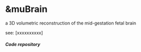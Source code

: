 # &muBrain
a 3D volumetric reconstruction of the mid-gestation fetal brain 

see: [xxxxxxxxxx] 

##### Code repository
